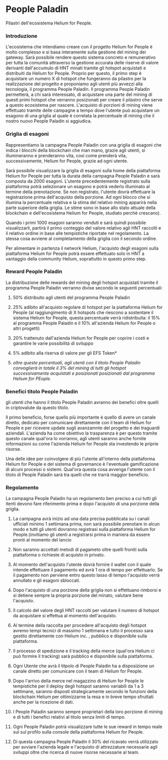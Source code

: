 # People Paladin
Pilastri dell'ecosistema Helium for People.

### Introduzione

L'ecosistema che intendiamo creare con il progetto Helium for People è molto complesso e si basa interamente sulla gestione del mining dei gateway. Sarà possibile rendere questo sistema concreto e remunerativo per tutta la comunità attraverso la gestione accurata delle riserve di valore derivanti dall'accumulo di HNT minati tramite gli hotspot acquistati e distribuiti da Helium for People.
Proprio per questo, il primo step è acquistare un numero X di hotspot che fungeranno da pilastro per la realizzazione del progetto e proponiamo agli utenti più avvezzi alla tecnologia, il programma People Paladin.
Il programma People Paladin permetterà, a chi sarà interessato, di acquistare una parte del mining di questi primi hotspot che verranno posizionati per creare il pilastro che serve a questo ecosistema per nascere.
L'acquisto di porzioni di mining viene effettuato tramite delle campagne a tempo dove l'utente può acquistare un esagono di una griglia al quale è correlata la percentuale di mining che il nostro nuovo People Paladin si aggiudica.

### Griglia di esagoni
Rappresentiamo la campagna People Paladin con una griglia di esagoni che indica i blocchi della blockchain che man mano, grazie agli utenti, si illumineranno e prenderanno vita, così come prenderà vita, successivamente, Helium for People, grazie ad ogni utente.

Sarà possibile visualizzare la griglia di esagoni sulla home della piattaforma Helium for People per tutta la durata della campagna People Paladin e sarà composta da 2000 esagoni. L'utente precedentemente registrato sulla piattaforma potrà selezionare un esagono e potrà vederlo illuminato al termine della prenotazione. Se non registrato, l'utente dovrà effettuare la registrazione prima dell'acquisto della porzione. 
Ad ogni blocco che si illumina la percentuale relativa e la stima del relativo mining apparirà nella parte superiore della griglia. Le stime sono in base allo stato attuale della blockchain e dell'ecosistema Helium for People, studiato perchè crescano).

Quando i primi 1000 esagoni saranno venduti e sarà quindi possibile visualizzarli, partirà il primo conteggio del valore relativo agli HNT raccolti e il relativo ordine in base alle tempistiche riportate nel regolamento. La stessa cosa avviene al completamento della griglia con il secondo ordine.

Per alimentare in partenza il network Helium, l'acquisto degli esagoni sulla piattaforma Helium for People potrà essere effettuato solo in HNT a vantaggio della community Helium, soprattutto in questo primo step.

### Reward People Paladin
La distribuzione delle rewards del mining degli hotspot acquistati tramite il programma People Paladin verranno divise secondo le seguenti percentuali:

1) 50% distribuito agli utenti del programma People Paladin

2) 25% adibito all'acquisto regolare di hotspot per la piattaforma Helium for People (al raggiungimento di X hotspots che riescono a sostentare il sistema 
Helium for People, questa percentuale verrà ridistribuita: il 15% al programma People Paladin e il 10% all'azienda Helium for People o altri progetti)

3) 20% trattenuto dall'azienda Helium for People per coprire i costi e garantire le varie possibilità di sviluppo

4) 5% adibito alla riserva di valore per gli EFS Token*

5) <em>oltre queste percentuali, agli utenti con il titolo People Paladin convoglierà in totale il 3% del mining di tutti gli hotspot successivamente acquistati e posizionati posizionati dal programma Helium for PEople.</em> 

### Benefici titolo People Paladin
gli utenti che hanno il titolo People Paladin avranno dei benefici oltre quelli in criptovalute da questo titolo.

Il primo beneficio, forse quello più importante è quello di avere un canale diretto, dedicato per comunicare direttamente con il team di Helium for People e per ricevere update sugli avanzamnte del progetto e dei traguardi aziendali.
L'azienda ha come obiettivo la trasparenza è per questo tramite questo canale qual'ora lo vorranno, agli utenti saranno anche fornite informazioni su come l'azienda Helium for People sta investendo le priprie risorse.

Una delle idee per coinvolgere di più l'utente all'interno della piattaforma Helium for People e del sistema di governance è l'eventuale gamificazione di alcuni processi o sistemi.
Qual'ora questa cosa avvenga l'utente con il titolo di People Paladin sarà tra quelli che ne trarrà maggior beneficio.




### Regolamento

La campagna People Paladin ha un regolamento ben preciso a cui tutti gli itenti devono fare riferimento prima e dopo l'acquisto di una porzione della griglia.

1) La campagna avrà inizio ad una data precisa pubblicata su i canali ufficiali minimo 1 settimana prima, non sarà possibile prenotare in alcun modo e tutti gli utenti dovranno registrasi sulla piattaforma Helium for People.(invitiamo gli utenti a registrarsi prima in maniera da essere pronti al momento del lancio

2) Non saranno accettati metodi di pagameto oltre quelli froniti sulla piattaforma o richieste di acquisto in privato.

3) Al momento dell'acquisto l'utente dovrà fornire il wallet con il quale intende effettuare il pagamento ed avrà 1 ora di tempo per effettuarlo. Se il pagamento non perviene entro questo lasso di tempo l'acquisto verrà annullato e gli esagoni sbloccati.

4) Dopo l'acquisto di una porzione della griglia non si effettuano rimborsi e si detiene sempre la propria porzione del minato, valutare bene l'acquisto.

5) Il calcolo del valore degli HNT raccolti per valutare il numero di hotspot da acquistare si effettua al momento dell'acquisto.

6) Al termine della raccolta per procedere all'acquisto degli hotspot avremo tempi tecnici di massimo 1 settimana e tutto il processo sara gestito direttamente con Helium inc. ,   pubblico e disponibile sulla piattaforma.

7) Il processo di spedizione e il tracking della merce (qual'ora Helium ci può formire il tracking) sarà pubblico e disponibile sulla piattaforma.

8) Ogni Utente che avrà il titpolo di People Paladin ha a disposizione un canale diretto per comunicare con il team di Helium for People.

9) Dopo l'arrivo della merce nel magazzino di Helium for People le tempistiche per il deploy degli hotspot saranno variabili da 1 a 3 settimane, saranno disposti strategicamente secondo le funzioni della blockchain Helium per ottimizzarne la resa e in breve tempo sfruttati anche per la ricezione di dati.

10) I People Paladin saranno sempre proprietari della loro porzione di mining e di tutti i benefici relativi al titolo senza limiti di tempo.

11) Ogni People Paladin potrà visualizzare tutte le sue reward in tempo reale sul sul profilo sulla console della piattaforma Helium for People.

12) Di questa campagna People Paladin il 30% del ricavato verrà utilizzato per avviare l'azienda legale e l'acquisto di attrezzature necessarie agli sviluppi oltre che ricerca di nuove risorse necessarie al team.
